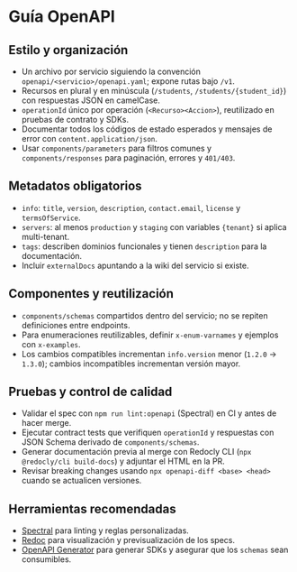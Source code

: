 # Guía OpenAPI

## Estilo y organización
- Un archivo por servicio siguiendo la convención `openapi/<servicio>/openapi.yaml`; expone rutas bajo `/v1`.
- Recursos en plural y en minúscula (`/students`, `/students/{student_id}`) con respuestas JSON en camelCase.
- `operationId` único por operación (`<Recurso><Accion>`), reutilizado en pruebas de contrato y SDKs.
- Documentar todos los códigos de estado esperados y mensajes de error con `content.application/json`.
- Usar `components/parameters` para filtros comunes y `components/responses` para paginación, errores y `401/403`.

## Metadatos obligatorios
- `info`: `title`, `version`, `description`, `contact.email`, `license` y `termsOfService`.
- `servers`: al menos `production` y `staging` con variables `{tenant}` si aplica multi-tenant.
- `tags`: describen dominios funcionales y tienen `description` para la documentación.
- Incluir `externalDocs` apuntando a la wiki del servicio si existe.

## Componentes y reutilización
- `components/schemas` compartidos dentro del servicio; no se repiten definiciones entre endpoints.
- Para enumeraciones reutilizables, definir `x-enum-varnames` y ejemplos con `x-examples`.
- Los cambios compatibles incrementan `info.version` menor (`1.2.0` → `1.3.0`); cambios incompatibles incrementan versión mayor.

## Pruebas y control de calidad
- Validar el spec con `npm run lint:openapi` (Spectral) en CI y antes de hacer merge.
- Ejecutar contract tests que verifiquen `operationId` y respuestas con JSON Schema derivado de `components/schemas`.
- Generar documentación previa al merge con Redocly CLI (`npx @redocly/cli build-docs`) y adjuntar el HTML en la PR.
- Revisar breaking changes usando `npx openapi-diff <base> <head>` cuando se actualicen versiones.

## Herramientas recomendadas
- [Spectral](https://github.com/stoplightio/spectral) para linting y reglas personalizadas.
- [Redoc](https://github.com/Redocly/redoc) para visualización y previsualización de los specs.
- [OpenAPI Generator](https://openapi-generator.tech) para generar SDKs y asegurar que los `schemas` sean consumibles.
